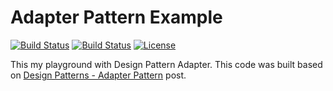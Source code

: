 # Adapter Pattern Example

[![Build Status](https://travis-ci.org/leandrocgsi/adapter-pattern-generic-converter-example.svg?branch=master)](https://travis-ci.org/leandrocgsi/adapter-pattern-generic-converter-example)
[![Build Status](https://circleci.com/gh/leandrocgsi/adapter-pattern-example.svg?&style=shield)](https://circleci.com/gh/leandrocgsi/adapter-pattern-example/)
[![License](https://img.shields.io/badge/license-Apache%20License%202.0-blue.svg?maxAge=2592000)](https://github.com/leandrocgsi/adapter-pattern-example/blob/master/LICENSE.txt)

This my playground with Design Pattern Adapter. This code was built based on [Design Patterns - Adapter Pattern](https://www.tutorialspoint.com/design_pattern/adapter_pattern.htm) post.
